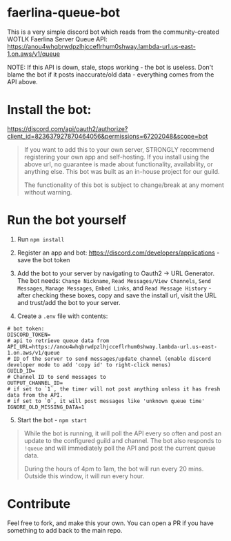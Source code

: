 # faerlina-queue-bot

This is a very simple discord bot which reads from the community-created WOTLK Faerlina Server Queue API:
https://anou4whqbrwdpzlhjcceflrhum0shway.lambda-url.us-east-1.on.aws/v1/queue

NOTE: If this API is down, stale, stops working - the bot is useless. Don't blame the bot if it posts inaccurate/old data - everything comes from the API above.

# Install the bot:

https://discord.com/api/oauth2/authorize?client_id=823637927870464056&permissions=67202048&scope=bot

> If you want to add this to your own server, STRONGLY recommend registering your own app and self-hosting. If you install using the above url, no guarantee is made about functionality, availability, or anything else. This bot was built as an in-house project for our guild.
>
> The functionality of this bot is subject to change/break at any moment without warning.

# Run the bot yourself

1. Run `npm install`

2. Register an app and bot: https://discord.com/developers/applications - save the bot token

3. Add the bot to your server by navigating to Oauth2 -> URL Generator. The bot needs: `Change Nickname`, `Read Messages/View Channels`, `Send Messages`, `Manage Messages`, `Embed Links`, and `Read Message History` - after checking these boxes, copy and save the install url, visit the URL and trust/add the bot to your server.

4. Create a `.env` file with contents:

```
# bot token:
DISCORD_TOKEN=
# api to retrieve queue data from
API_URL=https://anou4whqbrwdpzlhjcceflrhum0shway.lambda-url.us-east-1.on.aws/v1/queue
# ID of the server to send messages/update channel (enable discord developer mode to add 'copy id' to right-click menus)
GUILD_ID=
# Channel ID to send messages to
OUTPUT_CHANNEL_ID=
# if set to `1`, the timer will not post anything unless it has fresh data from the API.
# if set to `0`, it will post messages like 'unknown queue time'
IGNORE_OLD_MISSING_DATA=1
```

5. Start the bot - `npm start`

> While the bot is running, it will poll the API every so often and post an update to the configured guild and channel. The bot also responds to `!queue` and will immediately poll the API and post the current queue data.
>
> During the hours of 4pm to 1am, the bot will run every 20 mins. Outside this window, it will run every hour.

# Contribute

Feel free to fork, and make this your own. You can open a PR if you have something to add back to the main repo.
